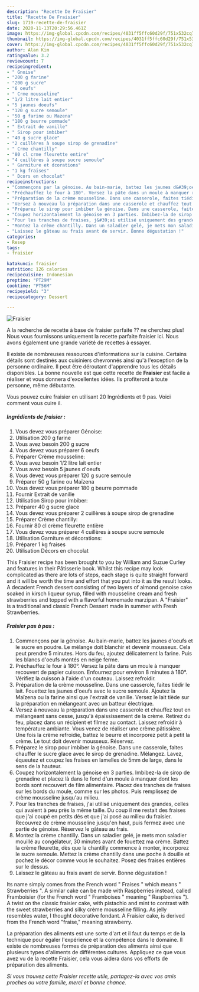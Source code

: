 ```yaml
---
description: "Recette De Fraisier"
title: "Recette De Fraisier"
slug: 1719-recette-de-fraisier
date: 2020-11-13T20:29:56.461Z
image: https://img-global.cpcdn.com/recipes/4031ff5ffc60d29f/751x532cq70/fraisier-photo-principale-de-la-recette.jpg
thumbnail: https://img-global.cpcdn.com/recipes/4031ff5ffc60d29f/751x532cq70/fraisier-photo-principale-de-la-recette.jpg
cover: https://img-global.cpcdn.com/recipes/4031ff5ffc60d29f/751x532cq70/fraisier-photo-principale-de-la-recette.jpg
author: Alan Kim
ratingvalue: 3.2
reviewcount: 7
recipeingredient:
- " Gnoise"
- "200 g farine"
- "200 g sucre"
- "6 oeufs"
- " Crme mousseline"
- "1/2 litre lait entier"
- "5 jaunes doeufs"
- "120 g sucre semoule"
- "50 g farine ou Mazena"
- "180 g beurre pommade"
- " Extrait de vanille"
- " Sirop pour imbiber"
- "40 g sucre glace"
- "2 cuillères à soupe sirop de grenadine"
- " Crme chantilly"
- "80 cl crme fleurette entire"
- "4 cuillères à soupe sucre semoule"
- " Garniture et dcorations"
- "1 kg fraises"
- " Dcors en chocolat"
recipeinstructions:
- "Commençons par la génoise. Au bain-marie, battez les jaunes d&#39;oeufs et le sucre en poudre. Le mélange doit blanchir et devenir mousseux. Cela peut prendre 5 minutes. Hors du feu, ajoutez délicatement la farine. Puis les blancs d&#39;oeufs montés en neige ferme."
- "Préchauffez le four à 180°. Versez la pâte dans un moule à manquer recouvert de papier cuisson. Enfournez pour environ 8 minutes à 180°. Vérifiez la cuisson à l&#39;aide d&#39;un couteau. Laissez refroidir."
- "Préparation de la crème mousseline. Dans une casserole, faites tiédir le lait. Fouettez les jaunes d&#39;oeufs avec le sucre semoule. Ajoutez la Maïzena ou la farine ainsi que l&#39;extrait de vanille. Versez le lait tiède sur la préparation en mélangeant avec un batteur électrique."
- "Versez à nouveau la préparation dans une casserole et chauffez tout en mélangeant sans cesse, jusqu&#39;à épaississement de la crème. Retirez du feu, placez dans un récipient et filmez au contact. Laissez refroidir à température ambiante. Vous venez de réaliser une crème pâtissière. Une fois la crème refroidie, battez le beurre et incorporez petit à petit la crème. Le tout doit devenir mousseux. Réservez."
- "Préparez le sirop pour imbiber la génoise. Dans une casserole, faites chauffer le sucre glace avec le sirop de grenadine. Mélangez. Lavez, équeutez et coupez les fraises en lamelles de 5mm de large, dans le sens de la hauteur."
- "Coupez horizontalement la génoise en 3 parties. Imbibez-la de sirop de grenadine et placez là dans le fond d&#39;un moule à manquer dont les bords sont recouvert de film alimentaire. Placez des tranches de fraises sur les bords du moule, comme sur les photos. Puis remplissez de crème mousseline jusqu&#39;au milieu."
- "Pour les tranches de fraises, j&#39;ai utilisé uniquement des grandes, celles qui avaient à peu près la même taille. Du coup il me restait des fraises que j&#39;ai coupé en petits dés et que j&#39;ai posé au milieu du fraisier. Recouvrez de crème mousseline jusqu&#39;en haut, puis fermez avec une partie de génoise. Réservez le gâteau au frais."
- "Montez la crème chantilly. Dans un saladier gelé, je mets mon saladier mouillé au congélateur, 30 minutes avant de fouettez ma crème. Battez la crème fleurette, dès que la chantilly commence à monter, incorporez le sucre semoule. Mettez la crème chantilly dans une poche à douille et pochez le décor comme vous le souhaitez. Posez des fraises entières sur le dessus."
- "Laissez le gâteau au frais avant de servir. Bonne dégustation !"
categories:
- Resep
tags:
- fraisier

katakunci: fraisier 
nutrition: 126 calories
recipecuisine: Indonesian
preptime: "PT29M"
cooktime: "PT56M"
recipeyield: "3"
recipecategory: Dessert

---
```



![Fraisier](https://img-global.cpcdn.com/recipes/4031ff5ffc60d29f/751x532cq70/fraisier-photo-principale-de-la-recette.jpg)

A la recherche de recette à base de fraisier parfaite ?? ne cherchez plus! Nous vous fournissons uniquement la recette parfaite fraisier ici. Nous avons également une grande variété de recettes à essayer.

Il existe de nombreuses ressources d'informations sur la cuisine. Certains détails sont destinés aux cuisiniers chevronnés ainsi qu'à l'exception de la personne ordinaire. Il peut être déroutant d'apprendre tous les détails disponibles. La bonne nouvelle est que cette recette de <strong> Fraisier </strong> est facile à réaliser et vous donnera d'excellentes idées. Ils profiteront à toute personne, même débutante.

<!--inarticleads1-->

Vous pouvez cuire fraisier en utilisant 20 Ingrédients et 9 pas. Voici comment vous cuire il.

##### Ingrédients de fraisier :

1. Vous devez vous préparer  Génoise:
1. Utilisation 200 g farine
1. Vous avez besoin 200 g sucre
1. Vous devez vous préparer 6 oeufs
1. Préparer  Crème mousseline:
1. Vous avez besoin 1/2 litre lait entier
1. Vous avez besoin 5 jaunes d&#39;oeufs
1. Vous devez vous préparer 120 g sucre semoule
1. Préparer 50 g farine ou Maïzena
1. Vous devez vous préparer 180 g beurre pommade
1. Fournir  Extrait de vanille
1. Utilisation  Sirop pour imbiber:
1. Préparer 40 g sucre glace
1. Vous devez vous préparer 2 cuillères à soupe sirop de grenadine
1. Préparer  Crème chantilly:
1. Fournir 80 cl crème fleurette entière
1. Vous devez vous préparer 4 cuillères à soupe sucre semoule
1. Utilisation  Garniture et décorations:
1. Préparer 1 kg fraises
1. Utilisation  Décors en chocolat


This Fraisier recipe has been brought to you by William and Suzue Curley and features in their Pâtisserie book. Whilst this recipe may look complicated as there are lots of steps, each stage is quite straight forward and it will be worth the time and effort that you put into it as the result looks. A decadent French dessert consisting of two layers of almond genoise cake soaked in kirsch liqueur syrup, filled with mousseline cream and fresh strawberries and topped with a flavorful homemade marzipan. A &#34;Fraisier&#34; is a traditional and classic French Dessert made in summer with Fresh Strawberries. 

<!--inarticleads2-->

##### Fraisier pas à pas :

1. Commençons par la génoise. Au bain-marie, battez les jaunes d&#39;oeufs et le sucre en poudre. Le mélange doit blanchir et devenir mousseux. Cela peut prendre 5 minutes. Hors du feu, ajoutez délicatement la farine. Puis les blancs d&#39;oeufs montés en neige ferme.
1. Préchauffez le four à 180°. Versez la pâte dans un moule à manquer recouvert de papier cuisson. Enfournez pour environ 8 minutes à 180°. Vérifiez la cuisson à l&#39;aide d&#39;un couteau. Laissez refroidir.
1. Préparation de la crème mousseline. Dans une casserole, faites tiédir le lait. Fouettez les jaunes d&#39;oeufs avec le sucre semoule. Ajoutez la Maïzena ou la farine ainsi que l&#39;extrait de vanille. Versez le lait tiède sur la préparation en mélangeant avec un batteur électrique.
1. Versez à nouveau la préparation dans une casserole et chauffez tout en mélangeant sans cesse, jusqu&#39;à épaississement de la crème. Retirez du feu, placez dans un récipient et filmez au contact. Laissez refroidir à température ambiante. Vous venez de réaliser une crème pâtissière. Une fois la crème refroidie, battez le beurre et incorporez petit à petit la crème. Le tout doit devenir mousseux. Réservez.
1. Préparez le sirop pour imbiber la génoise. Dans une casserole, faites chauffer le sucre glace avec le sirop de grenadine. Mélangez. Lavez, équeutez et coupez les fraises en lamelles de 5mm de large, dans le sens de la hauteur.
1. Coupez horizontalement la génoise en 3 parties. Imbibez-la de sirop de grenadine et placez là dans le fond d&#39;un moule à manquer dont les bords sont recouvert de film alimentaire. Placez des tranches de fraises sur les bords du moule, comme sur les photos. Puis remplissez de crème mousseline jusqu&#39;au milieu.
1. Pour les tranches de fraises, j&#39;ai utilisé uniquement des grandes, celles qui avaient à peu près la même taille. Du coup il me restait des fraises que j&#39;ai coupé en petits dés et que j&#39;ai posé au milieu du fraisier. Recouvrez de crème mousseline jusqu&#39;en haut, puis fermez avec une partie de génoise. Réservez le gâteau au frais.
1. Montez la crème chantilly. Dans un saladier gelé, je mets mon saladier mouillé au congélateur, 30 minutes avant de fouettez ma crème. Battez la crème fleurette, dès que la chantilly commence à monter, incorporez le sucre semoule. Mettez la crème chantilly dans une poche à douille et pochez le décor comme vous le souhaitez. Posez des fraises entières sur le dessus.
1. Laissez le gâteau au frais avant de servir. Bonne dégustation !


Its name simply comes from the French word &#34; Fraises &#34; which means &#34; Strawberries &#34;. A similar cake can be made with Raspberries instead, called Framboisier (for the French word &#34; Framboises &#34; meaning &#34; Raspberries &#34;). A twist on the classic fraisier cake, with pistachio and mint to contrast with the sweet strawberries and silky crème mousseline filling. As jelly resembles water, I thought decorative fondant. A Fraisier cake, is derived from the French word &#34;fraise,&#34; meaning strawberry. 

<!--inarticleads1-->

<p>
La préparation des aliments est une sorte d'art et il faut du temps et de la technique pour égaler l'expérience et la compétence dans le domaine. Il existe de nombreuses formes de préparation des aliments ainsi que plusieurs types d'aliments de différentes cultures. Appliquez ce que vous avez vu de la recette Fraisier, cela vous aidera dans vos efforts de préparation des aliments.
</p>

<p>
<i>Si vous trouvez cette Fraisier recette utile, partagez-la avec vos amis proches ou votre famille, merci et bonne chance.</i>
</p>
